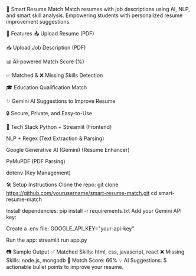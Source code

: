💼 Smart Resume Match
Match resumes with job descriptions using AI, NLP, and smart skill analysis.
Empowering students with personalized resume improvement suggestions.

🚀 Features
📤 Upload Resume (PDF)

📥 Upload Job Description (PDF)

📊 AI-powered Match Score (%)

✅ Matched & ❌ Missing Skills Detection

🎓 Education Qualification Match

✨ Gemini AI Suggestions to Improve Resume

🔒 Secure, Private, and Easy-to-Use

🧠 Tech Stack
Python + Streamlit (Frontend)

NLP + Regex (Text Extraction & Parsing)

Google Generative AI (Gemini) (Resume Enhancer)

PyMuPDF (PDF Parsing)

dotenv (Key Management)

🛠️ Setup Instructions
Clone the repo:
git clone https://github.com/yourusername/smart-resume-match.git
cd smart-resume-match

Install dependencies:
pip install -r requirements.txt
Add your Gemini API key:

Create a .env file:
GOOGLE_API_KEY="your-api-key"

Run the app:
streamlit run app.py

📷 Sample Output
✅ Matched Skills: html, css, javascript, react
❌ Missing Skills: node.js, mongodb
🎯 Match Score: 66%
💡 AI Suggestions: 5 actionable bullet points to improve your resume.


